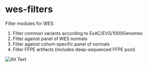 # wes-filters
Filter modules for WES:
  1. Filter common variants according to ExAC/EVS/1000Genomes
  2. Filter against panel of WES normals
  3. Filter against cohort-specific panel of normals
  4. Filter FFPE artifacts (includes deep-sequenced FFPE pool)

![Alt Text](http://i.giphy.com/14bJDgZJb8SI4E.gif)
